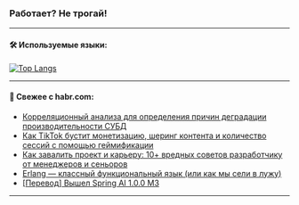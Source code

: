 ### Работает? Не трогай!

---
<!--
#### 🛠️ Technical stack:

![Java](https://img.shields.io/badge/Java-informational?logo=Oracle&style=flat&logoColor=white&color=FF4500)
![Kotlin](https://img.shields.io/badge/Kotlin-informational?logo=Kotlin&style=flat&logoColor=white&color=774D97)
![TS](https://img.shields.io/badge/TypeScript-informational?logo=typeScript&style=flat&logoColor=black&color=017acc)
![Python](https://img.shields.io/badge/Python-informational?logo=Python&style=flat&logoColor=black&color=ffdd54) <br>
![Spring](https://img.shields.io/badge/Spring-informational?logo=Spring&style=flat&logoColor=white&color=6DB33F) 
![SpringBoot](https://img.shields.io/badge/SpringBoot-informational?logo=SpringBoot&style=flat&logoColor=white&color=6DB33F)
![Nest](https://img.shields.io/badge/NestJS-informational?logo=NestJS&style=flat&logoColor=white&color=E0234E) 
![NodeJS](https://img.shields.io/badge/NodeJS-informational?logo=node.js&style=flat&logoColor=white&color=70A760)<br>
![PostgreSQL](https://img.shields.io/badge/PostgreSQL-informational?logo=PostgreSQL&style=flat&logoColor=white&color=DAA520)
![MongoDB](https://img.shields.io/badge/MongoDB-informational?logo=MongoDB&style=flat&logoColor=white&color=870000)
![Apache](https://img.shields.io/badge/Apache-informational?logo=apache&style=flat&logoColor=white&color=f74e28)

___ 
-->

#### 🛠️ Используемые языки:

[![Top Langs](https://github-readme-stats-u2qms2cxw-advtsettinggmailcoms-projects.vercel.app/api/top-langs/?username=zloylis&langs_count=10&hide_title=true&title_color=e6edf3&size_weight=0.5&count_weight=0.5&layout=compact&hide_progress=true&hide_border=true&theme=dracula)](https://github.com/zloylis)

<!---


####  :octocat:&nbsp;&nbsp; Статистика:

![GitHub stats](https://github-readme-stats-u2qms2cxw-advtsettinggmailcoms-projects.vercel.app/api?username=zloylis&show_icons=true&hide_border=true&theme=dracula&title_color=e6edf3&include_all_commits=true&count_private=true&hide_rank=false&hide_title=true&rank_icon=github)
-->
---

#### 💬 Свежее с habr.com:

<!-- BLOG-POST-LIST:START -->
- [Корреляционный анализа для определения причин деградации производительности СУБД](https://habr.com/ru/articles/849778/?utm_source=habrahabr&utm_medium=rss&utm_campaign=849778)
- [Как TikTok бустит монетизацию, шеринг контента и количество сессий с помощью геймификации](https://habr.com/ru/articles/849476/?utm_source=habrahabr&utm_medium=rss&utm_campaign=849476)
- [Как завалить проект и карьеру: 10+ вредных советов разработчику от менеджеров и сеньоров](https://habr.com/ru/companies/kaspersky/articles/826178/?utm_source=habrahabr&utm_medium=rss&utm_campaign=826178)
- [Erlang — классный функциональный язык &lpar;или как мы сели в лужу&rpar;](https://habr.com/ru/articles/849758/?utm_source=habrahabr&utm_medium=rss&utm_campaign=849758)
- [[Перевод] Вышел Spring AI 1.0.0 M3](https://habr.com/ru/companies/spring_aio/articles/849752/?utm_source=habrahabr&utm_medium=rss&utm_campaign=849752)
<!-- BLOG-POST-LIST:END -->

---
